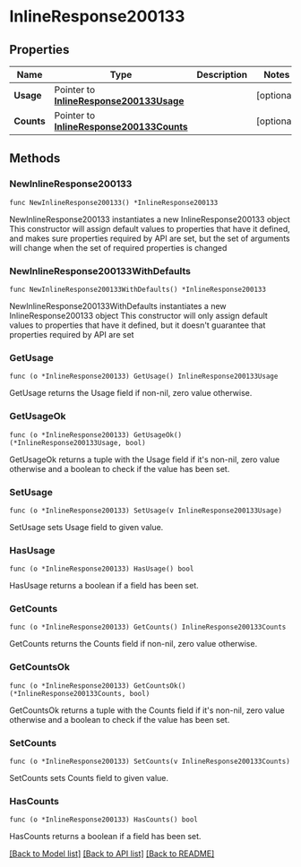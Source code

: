 # InlineResponse200133

## Properties

Name | Type | Description | Notes
------------ | ------------- | ------------- | -------------
**Usage** | Pointer to [**InlineResponse200133Usage**](InlineResponse200133Usage.md) |  | [optional] 
**Counts** | Pointer to [**InlineResponse200133Counts**](InlineResponse200133Counts.md) |  | [optional] 

## Methods

### NewInlineResponse200133

`func NewInlineResponse200133() *InlineResponse200133`

NewInlineResponse200133 instantiates a new InlineResponse200133 object
This constructor will assign default values to properties that have it defined,
and makes sure properties required by API are set, but the set of arguments
will change when the set of required properties is changed

### NewInlineResponse200133WithDefaults

`func NewInlineResponse200133WithDefaults() *InlineResponse200133`

NewInlineResponse200133WithDefaults instantiates a new InlineResponse200133 object
This constructor will only assign default values to properties that have it defined,
but it doesn't guarantee that properties required by API are set

### GetUsage

`func (o *InlineResponse200133) GetUsage() InlineResponse200133Usage`

GetUsage returns the Usage field if non-nil, zero value otherwise.

### GetUsageOk

`func (o *InlineResponse200133) GetUsageOk() (*InlineResponse200133Usage, bool)`

GetUsageOk returns a tuple with the Usage field if it's non-nil, zero value otherwise
and a boolean to check if the value has been set.

### SetUsage

`func (o *InlineResponse200133) SetUsage(v InlineResponse200133Usage)`

SetUsage sets Usage field to given value.

### HasUsage

`func (o *InlineResponse200133) HasUsage() bool`

HasUsage returns a boolean if a field has been set.

### GetCounts

`func (o *InlineResponse200133) GetCounts() InlineResponse200133Counts`

GetCounts returns the Counts field if non-nil, zero value otherwise.

### GetCountsOk

`func (o *InlineResponse200133) GetCountsOk() (*InlineResponse200133Counts, bool)`

GetCountsOk returns a tuple with the Counts field if it's non-nil, zero value otherwise
and a boolean to check if the value has been set.

### SetCounts

`func (o *InlineResponse200133) SetCounts(v InlineResponse200133Counts)`

SetCounts sets Counts field to given value.

### HasCounts

`func (o *InlineResponse200133) HasCounts() bool`

HasCounts returns a boolean if a field has been set.


[[Back to Model list]](../README.md#documentation-for-models) [[Back to API list]](../README.md#documentation-for-api-endpoints) [[Back to README]](../README.md)


